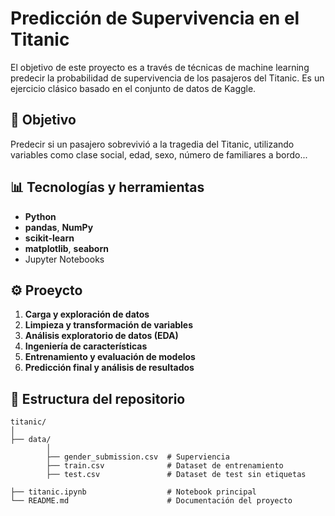 # Predicción de Supervivencia en el Titanic

El objetivo de este proyecto es a través de técnicas de machine learning predecir la probabilidad de supervivencia de los pasajeros del Titanic. Es un ejercicio clásico basado en el conjunto de datos de Kaggle.

## 🧠 Objetivo

Predecir si un pasajero sobrevivió a la tragedia del Titanic, utilizando variables como clase social, edad, sexo, número de familiares a bordo...

## 📊 Tecnologías y herramientas

- **Python**
- **pandas**, **NumPy** 
- **scikit-learn** 
- **matplotlib**, **seaborn** 
- Jupyter Notebooks 

## ⚙️ Proeycto

1. **Carga y exploración de datos**
2. **Limpieza y transformación de variables**
3. **Análisis exploratorio de datos (EDA)**
4. **Ingeniería de características**
5. **Entrenamiento y evaluación de modelos**
6. **Predicción final y análisis de resultados**

## 📁 Estructura del repositorio
```plaintext
titanic/
│
├── data/                         
        │
        ├── gender_submission.csv  # Superviencia 
        ├── train.csv              # Dataset de entrenamiento
        ├── test.csv               # Dataset de test sin etiquetas

├── titanic.ipynb                  # Notebook principal
└── README.md                      # Documentación del proyecto
